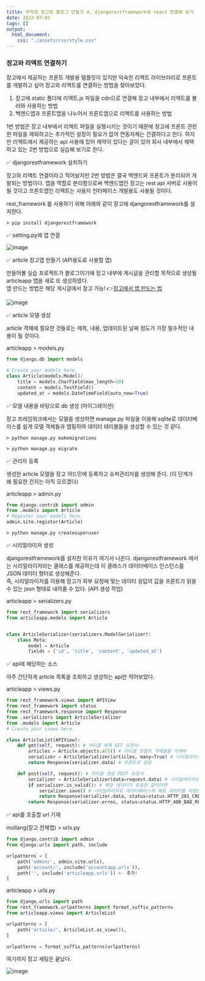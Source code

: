 ```yaml
---
title: 무작정 장고로 블로그 만들기 4. djangorestframework와 react 연결해 보기
date: 2022-07-03
tags: []
output:
  html_document:
    css: "./assets/css/style.css"
---
```


### 장고와 리액트 연결하기

장고에서 제공하는 프론트 개발용 템플릿이 있지만 익숙한 리액트 라이브러리로 프론트를 개발하고 싶어 장고와 리액트를 연결하는 방법을 찾아보았다.   
1. 장고에 static 폴더에 리액트.js 파일을 cdn으로 연결해 장고 내부에서 리액트를 불러와 사용하는 방법
2. 백엔드앱과 프론트앱을 나누어서 프론트앱으로 리액트를 사용하는 방법   

1번 방법은 장고 내부에서 리액트 파일을 실행시키는 것이기 때문에 장고에 프론트 관련한 파일을 제외하고는 추가적인 설정이 필요가 없어 연동자체는 간결하다고 한다. 하지만 리액트에서 제공하는 api 사용에 있어 제약이 있다는 글이 있어 회사 내부에서 채택하고 있는 2번 방법으로 실습해 보기로 한다.   

✅ djangorestframework 설치하기

장고와 리액트 연결이라고 적어놨지만 2번 방법은 결국 백엔드와 프론트가 분리되어 개발되는 방법이다. 앱을 역할로 분리함으로써 백엔드앱인 장고는 rest api 서버로 사용이 될 것이고 프론트앱인 리액트는 사용자 인터페이스 개발용도 사용될 것이다.   

rest_framework 를 사용하기 위해 아래와 같이 장고에 djangorestframework를 설치한다.   
```
> pip install djangorestframework
```

✅ setting.py에 앱 연결

![image](https://user-images.githubusercontent.com/24996316/177022097-795cc983-0039-446e-b9bc-9a9ff0c63519.png)


✅ article 장고앱 만들기 (API용도로 사용할 앱)

만들어볼 실습 프로젝트가 블로그이기에 장고 내부에 게시글을 관리할 목적으로 생성될 articleapp 앱을 새로 또 생성하였다.   
앱 만드는 방법은 해당 게시글에서 참고 가능! 👉[장고에서 앱 만드는 법](https://github.com/ksy8230/todayILearned/blob/main/content/blog/project/work/django/3.startapp.md, "make django app")

![image](https://user-images.githubusercontent.com/24996316/177022144-68d3b199-c19e-4c87-b248-6b0725edc566.png)

✅ article 모델 생성  

article 객체에 필요한 것들로는 제목, 내용, 업데이트된 날짜 정도가 가장 필수적인 내용이 될 것이다.   

articleapp > models.py   

```python
from django.db import models

# Create your models here.
class Article(models.Model):
    title = models.CharField(max_length=50)
    content = models.TextField()
    updated_at = models.DateTimeField(auto_now=True)

```


✅ 모델 내용을 바탕으로 db 생성 (마이그레이션)

장고 프레임워크에서는 모델을 생성하면 manage.py 파일을 이용해 sqlite로 데이터베이스를 쉽게 모델 객체들과 맵핑하여 데이터 테이블들을 생성할 수 있는 것 같다.   

```
> python manage.py makemigrations
```

```
> python manage.py migrate
```

✅ 관리자 등록

생성한 article 모델을 장고 어드민에 등록하고 슈퍼관리자를 생성해 준다. (이 단계가 왜 필요한 건지는 아직 모르겠다)   

articleapp > admin.py   

```python
from django.contrib import admin
from .models import Article
# Register your models here.
admin.site.register(Article)
```

```
> python manage.py createsuperuser
```

✅ 시리얼라이저 생성

djangorestframework를 설치한 이유가 여기서 나온다. djangorestframework 에서는 시리얼라이저라는 클래스를 제공하는데 이 클래스가 데이터베이스 인스턴스를 JSON 데이터 형터로 생성해준다.   
즉, 시리얼라이저를 이용해 장고가 외부 요청에 맞는 데이터 응답의 값을 프론트가 읽을 수 있는 json 형태로 내려줄 수 있다. (API 생성 작업)    

articleapp > serializers.py   

```python
from rest_framework import serializers
from articleapp.models import Article


class ArticleSerializer(serializers.ModelSerializer):
    class Meta:
        model = Article
        fields = ('id', 'title', 'content', 'updated_at')
```

✅ api에 해당하는 소스

아주 간단하게 article 목록을 조회하고 생성하는 api만 적어보았다.   

articleapp > views.py  

```python
from rest_framework.views import APIView
from rest_framework import status
from rest_framework.response import Response
from .serializers import ArticleSerializer
from .models import Article
# Create your views here.

class ArticleList(APIView):
    def get(self, request): # 아티클 목록 GET 요청시
        articles = Article.objects.all() # 아티클 모델의 객체들을 가져와
        serializer = ArticleSerializer(articles, many=True) # 시리얼라이저로 데이터베이스의 값을 json 형태로 만든다
        return Response(serializer.data) # 프론트로 응답

    def post(self, request): # 아티클 생성 POST 요청시
        serializer = ArticleSerializer(data=request.data) # 시리얼라이저로 요청 데이터를 json 형태로 만든다
        if serializer.is_valid(): # 해당 데이터가 유효한 값이라면
            serializer.save() # 시리얼라이저로 데이터베이스에 해당 데이터를 저장한다
            return Response(serializer.data, status=status.HTTP_201_CREATED) # 프론트로 생성 요청한 데이터를 json 형태로 응답
        return Response(serializer.erros, status=status.HTTP_400_BAD_REQUEST) # 해당 데이터가 유효하지 않다면 프론트로 에러 응답
```

✅ api를 호출할 url 기재

mollang(장고 전체앱) > urls.py  

```python
from django.contrib import admin
from django.urls import path, include

urlpatterns = [
    path('admin/', admin.site.urls),
    path('account/', include('accountapp.urls')),
    path('', include('articleapp.urls')) <- 추가!
]
```

articleapp > urls.py  

``` python
from django.urls import path
from rest_framework.urlpatterns import format_suffix_patterns
from articleapp.views import ArticleList

urlpatterns = [
    path('article/', ArticleList.as_view()),
]

urlpatterns = format_suffix_patterns(urlpatterns)
```


여기까지 장고 세팅은 끝났다. 


![image](https://user-images.githubusercontent.com/24996316/177021746-b6b5484c-e666-476d-a895-459c0227fd42.png)
